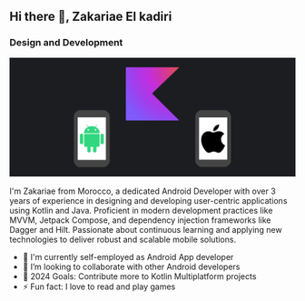 ## Hi there 👋, Zakariae El kadiri
### Design and Development

![Design and Development](https://raw.githubusercontent.com/rawaha-coder/rawaha-coder/main/img/multiplatform.png)

I'm Zakariae from Morocco, a dedicated Android Developer with over 3 years of experience in designing and developing user-centric applications using Kotlin and Java. Proficient in modern development practices like MVVM, Jetpack Compose, and dependency injection frameworks like Dagger and Hilt. Passionate about continuous learning and applying new technologies to deliver robust and scalable mobile solutions.

- 🌱 I'm currently self-employed as Android App developer
- 👯 I’m looking to collaborate with other Android developers
- 🥅 2024 Goals: Contribute more to Kotlin Multiplatform projects
- ⚡ Fun fact: I love to read and play games
